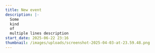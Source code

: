 ```yaml
---
title: New event
description: |-
  Some
  kind
  of
  multiple lines description
start_date: 2025-06-22 23:16
thumbnail: /images/uploads/screenshot-2025-04-03-at-23.59.48.png
---
```

